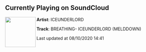 ## Currently Playing on SoundCloud

[<img align="left" width="100" src="https://i1.sndcdn.com/artworks-YbfbYb1UHpopJijr-WDy5cw-t50x50.jpg">](https://soundcloud.com/ice-underlord/breathing-iceunderlord-melddown)

**Artist**: ICEUNDERLORD 

**Track**: BREATHING- ICEUNDERLORD (MELDDOWN)

Last updated at 08/10/2020 14:41
